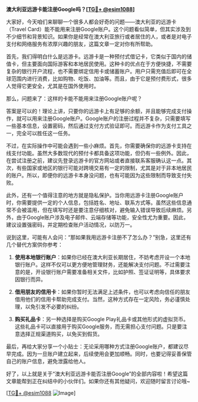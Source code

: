 **澳大利亚远游卡能注册Google吗？[[TG💪+ @esim1088](https://t.me/s/esim1088)]**

大家好，今天咱们来聊聊一个很多人都会好奇的问题——澳大利亚的远游卡（Travel Card）能不能用来注册Google账户。这个问题看似简单，但其实涉及到不少细节和背景知识。如果你是经常在澳大利亚旅行或者居住的人，或者是对电子支付和网络服务有浓厚兴趣的朋友，这篇文章一定对你有所帮助。

首先，我们得明白什么是远游卡。远游卡是一种预付式借记卡，它类似于国内的储值卡，但主要面向国际游客和本地居民使用。这种卡的优点在于方便快捷，不需要复杂的银行开户流程，也不需要绑定信用卡或储蓄账户。用户只需充值后即可在全球范围内进行消费，比如购物、吃饭、加油等。而且，由于它是预付费形式，很多人觉得它更安全，尤其是在国外使用时。

那么，问题来了：这样的卡能不能用来注册Google账户呢？

答案是可以的！理论上讲，只要你的远游卡上有足够的余额，并且能够完成支付操作，就可以用来注册Google账户。Google账户的注册过程并不复杂，只需要填写一些基本信息，设置密码，然后通过支付方式验证即可。而远游卡作为支付工具之一，完全可以胜任这一任务。

不过，在实际操作中可能会遇到一些小麻烦。首先，你需要确保你的远游卡支持在线支付功能。虽然大多数现代的预付卡都具备这项功能，但仍有一些例外。因此，在尝试注册之前，建议先登录远游卡的官方网站或者直接联系客服确认这一点。其次，有些国家或地区的银行可能对跨境交易有一定的限制，尤其是对于非本地居民的账户。所以，即便你的远游卡本身没问题，也有可能因为这些限制而导致支付失败。

此外，还有一个值得注意的地方就是隐私保护。当你用远游卡注册Google账户时，你需要提供一定的个人信息，包括姓名、地址、联系方式等。虽然这些信息通常不会被滥用，但在填写时还是要注意仔细核对，避免输入错误导致后续麻烦。另外，由于Google账户涉及电子邮件、云端存储等功能，安全性尤为重要。因此，建议设置强密码，并定期检查账户活动情况，以防万一。

说到这里，可能有人会问：“那如果我用远游卡注册不了怎么办？”别急，这里还有几个替代方案供你参考：

1. **使用本地银行账户**：如果你已经在澳大利亚长期居住，不妨考虑开设一个本地银行账户。这样不仅可以更方便地管理财务，还能解决支付问题。不过需要注意的是，开设银行账户需要准备相关文件，比如护照、签证证明等，具体要求因银行而异。

2. **借用朋友的信用卡**：如果你暂时无法满足上述条件，也可以考虑向信任的朋友借用他们的信用卡帮助完成支付。当然，这种方式存在一定风险，务必谨慎处理，以免引发不必要的纠纷。

3. **购买礼品卡**：另一种选择是购买Google Play礼品卡或其他形式的虚拟货币。这些礼品卡可以直接用于购买Google服务，而无需担心支付问题。只是要注意选择正规渠道购买，以免买到假货。

最后，再给大家分享一个小贴士：无论采用哪种方式注册Google账户，都建议尽早完成。因为一旦账户建立起来，后续使用会更加顺畅。同时，也要记得妥善保管自己的账户信息，避免泄露给他人。

好了，以上就是关于“澳大利亚远游卡能否注册Google”的全部内容啦！希望这篇文章能帮到正在纠结中的小伙伴们。如果你还有其他疑问，欢迎随时留言讨论哦~

[[TG💪+ @esim1088](https://t.me/s/esim1088) ![Image](https://i.postimg.cc/4NQfJmqS/Snipaste-2025-05-13-00-14-12.png)]